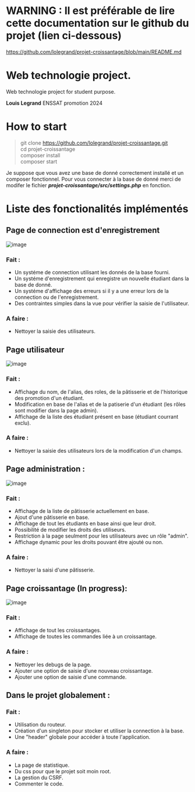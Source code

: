 # WARNING : Il est préférable de lire cette documentation sur le github du projet (lien ci-dessous)

https://github.com/lolegrand/projet-croissantage/blob/main/README.md

# Web technologie project.

Web technologie project for student purpose.

**Louis Legrand** ENSSAT promotion 2024

# How to start

> git clone https://github.com/lolegrand/projet-croissantage.git \
> cd projet-croissantage \
> composer install \
> composer start

Je suppose que vous avez une base de donné correctement installé et un composer fonctionnel.
Pour vous connecter à la base de donné merci de modifer le fichier ***projet-croissantage/src/settings.php***
en fonction.

# Liste des fonctionalités implémentés

## Page de connection est d'enregistrement

![image](https://user-images.githubusercontent.com/61364945/162048557-3f036d23-9ac2-474d-b80a-03d871e3e498.png)

### Fait :
 - Un systéme de connection utilisant les donnés de la base fourni.
 - Un systéme d'enregistrement qui enregistre un nouvelle étudiant dans la base de donné.
 - Un systéme d'affichage des erreurs si il y a une erreur lors de la connection ou de l'enregistrement.
 - Des contraintes simples dans la vue pour vérifier la saisie de l'utilisateur.

### A faire :
 - Nettoyer la saisie des utilisateurs.

## Page utilisateur

![image](https://user-images.githubusercontent.com/61364945/162048864-4f7cccff-967b-4f44-9e8a-f3f6119b4253.png)


### Fait :
  - Affichage du nom, de l'alias, des roles, de la pâtisserie et de l'historique des promotion d'un étudiant.
  - Modification en base de l'alias et de la patiserie d'un étudiant (les rôles sont modifier dans la page admin).
  - Affichage de la liste des étudiant présent en base (étudiant courrant exclu).

### A faire :
  - Nettoyer la saisie des utilisateurs lors de la modification d'un champs.

## Page administration :

![image](https://user-images.githubusercontent.com/61364945/162051515-fa421ac7-ba21-4722-b786-36e0fd9ddce5.png)

### Fait :
  - Affichage de la liste de pâtisserie actuellement en base.
  - Ajout d'une pâtisserie en base.
  - Affichage de tout les étudiants en base ainsi que leur droit.
  - Possibilité de modifier les droits des utiliseurs.
  - Restriction à la page seulment pour les utilisateurs avec un rôle "admin".
  - Affichage dynamic pour les droits pouvant être ajouté ou non.

### A faire :
  - Nettoyer la saisi d'une pâtisserie.

## Page croissantage (In progress):

![image](https://user-images.githubusercontent.com/61364945/162050349-2a8371d7-8c5c-40a6-a63b-9b46a6aab785.png)

### Fait :
 - Affichage de tout les croissantages.
 - Affichage de toutes les commandes liée à un croissantage.

### A faire :
 - Nettoyer les debugs de la page.
 - Ajouter une option de saisie d'une nouveau croissantage.
 - Ajouter une option de saisie d'une commande.

## Dans le projet globalement :

### Fait :
  - Utilisation du routeur.
  - Création d'un singleton pour stocker et utiliser la connection à la base.
  - Une "header" globale pour accéder à toute l'application.

### A faire :
  - La page de statistique.
  - Du css pour que le projet soit moin root.
  - La gestion du CSRF.
  - Commenter le code.
